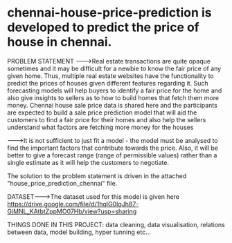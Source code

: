 # chennai-house-price-prediction is developed to predict the price of house in chennai.

PROBLEM STATEMENT
--->Real estate transactions are quite opaque sometimes and it may be difficult for a newbie to know the fair price of any given home. Thus, multiple real estate websites have the functionality to predict the prices of houses given different features regarding it. Such forecasting models will help buyers to identify a fair price for the home and also give insights to sellers as to how to build homes that fetch them more money. Chennai house sale price data is shared here and the participants are expected to build a sale price prediction model that will aid the customers to find a fair price for their homes and also help the sellers understand what factors are fetching more money for the houses
  
--->It is not sufficient to just fit a model - the model must be analysed to find the important factors that contribute towards the price. Also, it will be better to give a forecast range (range of permissible values) rather than a single estimate as it will help the customers to negotiate.
  
 The solution to the problem statement is driven in the attached "house_price_prediction_chennai" file.
 
 DATASET--->The dataset used for this model is given here https://drive.google.com/file/d/1hqlG0IqJh87-GiMNL_KAtbtZppMO07Hb/view?usp=sharing
 
 THINGS DONE IN THIS PROJECT:
 data cleaning,
 data visualisation,
 relations between data,
 model building,
 hyper tunning etc...
